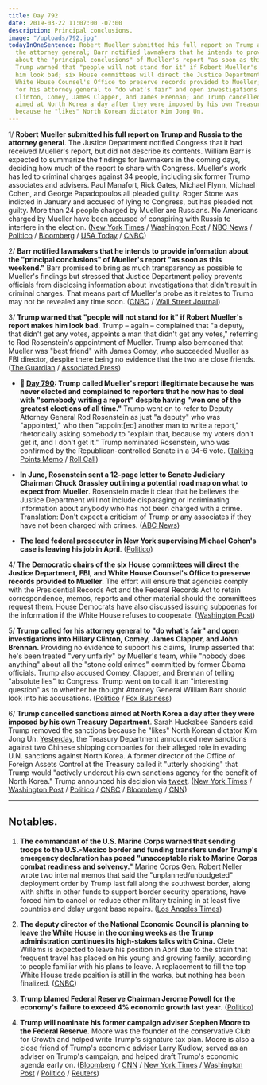 ```yaml
---
title: Day 792
date: 2019-03-22 11:07:00 -07:00
description: Principal conclusions.
image: "/uploads/792.jpg"
todayInOneSentence: Robert Mueller submitted his full report on Trump and Russia to
  the attorney general; Barr notified lawmakers that he intends to provide information
  about the "principal conclusions" of Mueller's report "as soon as this weekend";
  Trump warned that "people will not stand for it" if Robert Mueller's report makes
  him look bad; six House committees will direct the Justice Department, FBI, and
  White House Counsel's Office to preserve records provided to Mueller; Trump called
  for his attorney general to "do what's fair" and open investigations into Hillary
  Clinton, Comey, James Clapper, and James Brennan; and Trump cancelled sanctions
  aimed at North Korea a day after they were imposed by his own Treasury Department,
  because he "likes" North Korean dictator Kim Jong Un.
---
```


1/ **Robert Mueller submitted his full report on Trump and Russia to the attorney general**. The Justice Department notified Congress that it had received Mueller's report, but did not describe its contents. William Barr is expected to summarize the findings for lawmakers in the coming days, deciding how much of the report to share with Congress. Mueller's work has led to criminal charges against 34 people, including six former Trump associates and advisers. Paul Manafort, Rick Gates, Michael Flynn, Michael Cohen, and George Papadopoulos all pleaded guilty. Roger Stone was indicted in January and accused of lying to Congress, but has pleaded not guilty. More than 24 people charged by Mueller are Russians. No Americans charged by Mueller have been accused of conspiring with Russia to interfere in the election. ([New York Times](https://www.nytimes.com/2019/03/22/us/politics/mueller-report-release.html) / [Washington Post](https://www.washingtonpost.com/world/national-security/mueller-report-sent-to-attorney-general-signaling-his-russia-investigation-has-ended/2019/03/22/b061d8fa-323e-11e9-813a-0ab2f17e305b_story.html) / [NBC News](https://www.nbcnews.com/politics/justice-department/mueller-sends-report-trump-investigation-ag-barr-n974006) / [Politico](https://www.politico.com/story/2019/03/22/trump-mueller-report-complete-1230491) / [Bloomberg](https://www.bloomberg.com/news/articles/2019-03-22/mueller-delivers-final-report-on-trump-probe-to-attorney-general) / [USA Today](https://www.usatoday.com/story/news/politics/2019/03/22/robert-mueller-report-president-trump-russia-election-investigation/2213214002/) / [CNBC](https://www.cnbc.com/2019/03/22/robert-mueller-submits-special-counsels-russia-probe-report-to-attorney-general-william-barr.html))

2/ **Barr notified lawmakers that he intends to provide information about the "principal conclusions" of Mueller's report "as soon as this weekend."** Barr promised to bring as much transparency as possible to Mueller's findings but stressed that Justice Department policy prevents officials from disclosing information about investigations that didn't result in criminal charges. That means part of Mueller's probe as it relates to Trump may not be revealed any time soon. ([CNBC](https://www.cnbc.com/2019/03/22/ag-barr-says-he-may-be-able-to-provide-lawmakers-with-details-of-mueller-report-this-weekend.html) / [Wall Street Journal](https://www.wsj.com/articles/house-committee-told-to-expect-word-that-mueller-report-has-been-delivered-to-attorney-general-barr-11553288563))

3/ **Trump warned that "people will not stand for it" if Robert Mueller's report makes him look bad**. Trump – again – complained that "a deputy, that didn't get any votes, appoints a man that didn't get any votes," referring to Rod Rosenstein's appointment of Mueller. Trump also bemoaned that Mueller was "best friend" with James Comey, who succeeded Mueller as FBI director, despite there being no evidence that the two are close friends. ([The Guardian](https://www.theguardian.com/us-news/live/2019/mar/22/donald-trump-latest-news-live-us-politics-mueller-report-russia) / [Associated Press](https://apnews.com/369dd7698d7043ab8f0bee894b9ea92f))

* **📌 [Day 790](https://whatthefuckjusthappenedtoday.com/2019/03/20/day-790/#1-trump-called-muellers-report-illeg): Trump called Mueller's report illegitimate because he was never elected and complained to reporters that he now has to deal with "somebody writing a report" despite having "won one of the greatest elections of all time."** Trump went on to refer to Deputy Attorney General Rod Rosenstein as just "a deputy" who was "appointed," who then "appoint\[ed\] another man to write a report," rhetorically asking somebody to "explain that, because my voters don't get it, and I don't get it." Trump nominated Rosenstein, who was confirmed by the Republican-controlled Senate in a 94-6 vote. ([Talking Points Memo](https://talkingpointsmemo.com/news/trump-trashes-sessions-rosenstein-mueller-never-got-a-vote) / [Roll Call](https://www.rollcall.com/news/whitehouse/trump-mueller-report-illegitimate-because-he-was-not-elected))

* **In June, Rosenstein sent a 12-page letter to Senate Judiciary Chairman Chuck Grassley outlining a potential road map on what to expect from Mueller**. Rosenstein made it clear that he believes the Justice Department will not include disparaging or incriminating information about anybody who has not been charged with a crime. Translation: Don't expect a criticism of Trump or any associates if they have not been charged with crimes. ([ABC News](https://abcnews.go.com/Politics/letter-deputy-attorney-general-rod-rosenstein-offers-potential/story?id=61847216))

* **The lead federal prosecutor in New York supervising Michael Cohen's case is leaving his job in April**. ([Politico](https://www.politico.com/story/2019/03/22/sdny-prosecutor-michael-cohen-case-1232226))

4/ **The Democratic chairs of the six House committees will direct the Justice Department, FBI, and White House Counsel's Office to preserve records provided to Mueller**. The effort will ensure that agencies comply with the Presidential Records Act and the Federal Records Act to retain correspondence, memos, reports and other material should the committees request them. House Democrats have also discussed issuing subpoenas for the information if the White House refuses to cooperate. ([Washington Post](https://www.washingtonpost.com/world/national-security/democrats-will-order-fbi-white-house-counsel-to-preserve-records-shared-with-mueller/2019/03/22/462fc54a-4ca2-11e9-93d0-64dbcf38ba41_story.html))

5/ **Trump called for his attorney general to "do what's fair" and open investigations into Hillary Clinton, Comey, James Clapper, and John Brennan.** Providing no evidence to support his claims, Trump asserted that he's been treated "very unfairly" by Mueller's team, while "nobody does anything" about all the "stone cold crimes" committed by former Obama officials. Trump also accused Comey, Clapper, and Brennan of telling "absolute lies" to Congress. Trump went on to call it an "interesting question" as to whether he thought Attorney General William Barr should look into his accusations. ([Politico](https://www.politico.com/story/2019/03/22/trump-barr-clinton-investigation-1232147) / [Fox Business](https://www.youtube.com/watch?v=1Bwa5ffuTSs))

6/ **Trump cancelled sanctions aimed at North Korea a day after they were imposed by his own Treasury Department**. Sarah Huckabee Sanders said Trump removed the sanctions because he "likes" North Korean dictator Kim Jong Un. [Yesterday](https://www.nytimes.com/2019/03/21/us/politics/trump-north-korea-china-sanctions.html), the Treasury Department announced new sanctions against two Chinese shipping companies for their alleged role in evading U.N. sanctions against North Korea. A former director of the Office of Foreign Assets Control at the Treasury called it "utterly shocking" that Trump would "actively undercut his own sanctions agency for the benefit of North Korea." Trump announced his decision via [tweet](https://twitter.com/realDonaldTrump/status/1109143448634966020). ([New York Times](https://www.nytimes.com/2019/03/22/world/asia/north-korea-sanctions.html) / [Washington Post](https://www.washingtonpost.com/world/national-security/trump-cancels-some-sanctions-aimed-at-north-korea-contradicting-treasury-dept/2019/03/22/6ecb2732-4cd0-11e9-93d0-64dbcf38ba41_story.html) / [Politico](https://www.politico.com/story/2019/03/22/trump-north-korea-sanctions-remove-1232586) / [CNBC](https://www.cnbc.com/2019/03/22/trump-says-he-will-remove-north-korea-related-sanctions.html) / [Bloomberg](https://www.bloomberg.com/news/articles/2019-03-22/trump-tweet-sows-confusion-over-u-s-sanctions-on-north-korea) / [CNN](https://www.cnn.com/2019/03/22/politics/donald-trump-north-korea-sanctions-china/index.html))

---

## Notables.

1. **The commandant of the U.S. Marine Corps warned that sending troops to the U.S.-Mexico border and funding transfers under Trump's emergency declaration has posed "unacceptable risk to Marine Corps combat readiness and solvency."** Marine Corps Gen. Robert Neller wrote two internal memos that said the "unplanned/unbudgeted" deployment order by Trump last fall along the southwest border, along with shifts in other funds to support border security operations, have forced him to cancel or reduce other military training in at least five countries and delay urgent base repairs. ([Los Angeles Times](https://www.latimes.com/politics/la-na-pol-marine-corps-border-national-emergency-20190321-story.html))

2. **The deputy director of the National Economic Council is planning to leave the White House in the coming weeks as the Trump administration continues its high-stakes talks with China.** Clete Willems is expected to leave his position in April due to the strain that frequent travel has placed on his young and growing family, according to people familiar with his plans to leave. A replacement to fill the top White House trade position is still in the works, but nothing has been finalized. ([CNBC](https://www.cnbc.com/2019/03/22/top-trump-trade-official-clete-willems-to-leave-the-white-house-in-weeks-sources.html))

3. **Trump blamed Federal Reserve Chairman Jerome Powell for the economy's failure to exceed 4% economic growth last year**. ([Politico](https://www.politico.com/story/2019/03/21/trump-fed-for-economy-growth-1288783))

4. **Trump will nominate his former campaign adviser Stephen Moore to the Federal Reserve**. Moore was the founder of the conservative Club for Growth and helped write Trump's signature tax plan. Moore is also a close friend of Trump's economic adviser Larry Kudlow, served as an adviser on Trump's campaign, and helped draft Trump's economic agenda early on. ([Bloomberg](https://www.bloomberg.com/news/articles/2019-03-22/trump-said-to-consider-stephen-moore-for-federal-reserve-board) / [CNN](https://www.cnn.com/2019/03/22/business/trump-federal-reserve-nomination-stephen-moore/index.html) / [New York Times](https://www.nytimes.com/2019/03/22/us/politics/stephen-moore-federal-reserve.html) / [Washington Post](https://www.washingtonpost.com/business/2019/03/22/trump-picks-close-ally-stephen-moore-fed-seat-economy-shows-signs-weakness/) / [Politico](https://www.politico.com/story/2019/03/22/trump-fed-job-stephen-moore-1232529) / [Reuters](https://www.reuters.com/article/us-usa-fed-moore-idUSKCN1R30E2))
